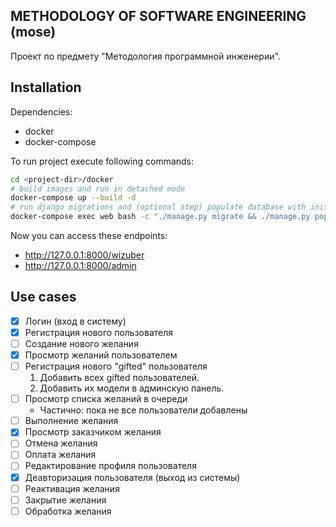 ## METHODOLOGY OF SOFTWARE ENGINEERING (mose)

Проект по предмету "Методология программной инженерии".

## Installation
Dependencies:
* docker
* docker-compose

To run project execute following commands:
```bash
cd <project-dir>/docker
# build images and run in detached mode
docker-compose up --build -d
# run django migrations and (optional step) populate database with initial data
docker-compose exec web bash -c "./manage.py migrate && ./manage.py populate_db"
```

Now you can access these endpoints:
* http://127.0.0.1:8000/wizuber
* http://127.0.0.1:8000/admin

## Use cases
- [x] Логин (вход в систему)
- [x] Регистрация нового пользователя
- [ ] Создание нового желания
- [x] Просмотр желаний пользователем
- [ ] Регистрация нового "gifted" пользователя
    1. Добавить всех gifted пользователей.
    2. Добавить их модели в админскую панель.
- [ ] Просмотр списка желаний в очереди
    * Частично: пока не все пользователи добавлены
- [ ] Выполнение желания
- [x] Просмотр заказчиком желания
- [ ] Отмена желания
- [ ] Оплата желания
- [ ] Редактирование профиля пользователя
- [x] Деавторизация пользователя (выход из системы)
- [ ] Реактивация желания
- [ ] Закрытие желания
- [ ] Обработка желания
